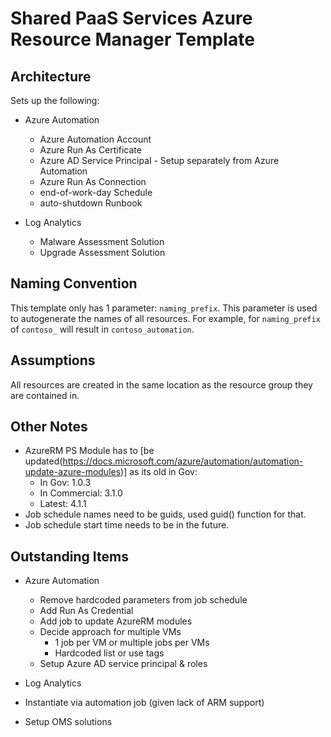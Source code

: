 # Shared PaaS Services Azure Resource Manager Template

## Architecture
Sets up the following:
* Azure Automation
  * Azure Automation Account
  * Azure Run As Certificate
  * Azure AD Service Principal - Setup separately from Azure Automation
  * Azure Run As Connection
  * end-of-work-day Schedule
  * auto-shutdown Runbook

* Log Analytics
  * Malware Assessment Solution
  * Upgrade Assessment Solution

## Naming Convention
This template only has 1 parameter: `naming_prefix`. This parameter is used to autogenerate the names of all resources. For example, for `naming_prefix` of `contoso_` will result in `contoso_automation`.

## Assumptions
All resources are created in the same location as the resource group they are contained in.

## Other Notes
* AzureRM PS Module has to [be updated(https://docs.microsoft.com/azure/automation/automation-update-azure-modules)] as its old in Gov:
  * In Gov: 1.0.3
  * In Commercial: 3.1.0
  * Latest: 4.1.1
* Job schedule names need to be guids, used guid() function for that.
* Job schedule start time needs to be in the future.

## Outstanding Items
* Azure Automation
  * Remove hardcoded parameters from job schedule
  * Add Run As Credential
  * Add job to update AzureRM modules
  * Decide approach for multiple VMs
    * 1 job per VM or multiple jobs per VMs
    * Hardcoded list or use tags
  * Setup Azure AD service principal & roles

*  Log Analytics
  * Instantiate via automation job (given lack of ARM support)
  * Setup OMS solutions